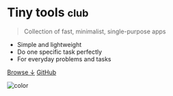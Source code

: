 <!-- ![logo](_media/icon.svg) -->

# Tiny tools <small>club</small>

> Collection of fast, minimalist, single-purpose apps

- Simple and lightweight
- Do one specific task perfectly
- For everyday problems and tasks

[Browse ↓](readme)
[GitHub](https://github.com/akapitoha/tinytools)

<!-- background color -->
![color](#f0f0f0)

